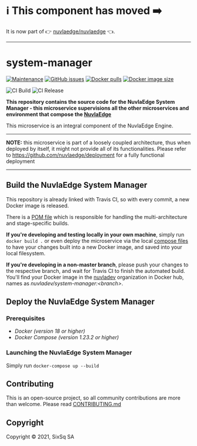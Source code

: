 # :information_source: This component has moved :arrow_right:

It is now part of :point_right: [nuvlaedge/nuvlaedge](https://github.com/nuvlaedge/nuvlaedge) 👈.

---

# system-manager

[![Maintenance](https://img.shields.io/badge/Maintained%3F-yes-green.svg?style=for-the-badge)](https://github.com/nuvlaedge/system-manager/graphs/commit-activity)
[![GitHub issues](https://img.shields.io/github/issues/nuvlaedge/system-manager?style=for-the-badge&logo=github&logoColor=white)](https://GitHub.com/nuvlaedge/system-manager/issues/)
[![Docker pulls](https://img.shields.io/docker/pulls/nuvlaedge/system-manager?style=for-the-badge&logo=Docker&logoColor=white)](https://cloud.docker.com/u/nuvlaedge/repository/docker/nuvlaedge/system-manager)
[![Docker image size](https://img.shields.io/docker/image-size/nuvladev/system-manager/master?logo=docker&logoColor=white&style=for-the-badge)](https://cloud.docker.com/u/nuvlaedge/repository/docker/nuvlaedge/system-manager)

![CI Build](https://github.com/nuvlaedge/system-manager/actions/workflows/main.yml/badge.svg)
![CI Release](https://github.com/nuvlaedge/system-manager/actions/workflows/release.yml/badge.svg)


**This repository contains the source code for the NuvlaEdge System Manager - this microservice supervisions all the other microservices and environment that compose the [NuvlaEdge](https://sixsq.com/products-and-services/nuvlaedge/overview)**

This microservice is an integral component of the NuvlaEdge Engine.

---

**NOTE:** this microservice is part of a loosely coupled architecture, thus when deployed by itself, it might not provide all of its functionalities. Please refer to https://github.com/nuvlaedge/deployment for a fully functional deployment

---

## Build the NuvlaEdge System Manager

This repository is already linked with Travis CI, so with every commit, a new Docker image is released.

There is a [POM file](pom.xml) which is responsible for handling the multi-architecture and stage-specific builds.

**If you're developing and testing locally in your own machine**, simply run `docker build .` or even deploy the microservice via the local [compose files](docker-compose.yml) to have your changes built into a new Docker image, and saved into your local filesystem.

**If you're developing in a non-master branch**, please push your changes to the respective branch, and wait for Travis CI to finish the automated build. You'll find your Docker image in the [nuvladev](https://hub.docker.com/u/nuvladev) organization in Docker hub, names as _nuvladev/system-manager:\<branch\>_.

## Deploy the NuvlaEdge System Manager

### Prerequisites

 - *Docker (version 18 or higher)*
 - *Docker Compose (version 1.23.2 or higher)*

### Launching the NuvlaEdge System Manager

Simply run `docker-compose up --build`

## Contributing

This is an open-source project, so all community contributions are more than welcome. Please read [CONTRIBUTING.md](CONTRIBUTING.md)

## Copyright

Copyright &copy; 2021, SixSq SA
